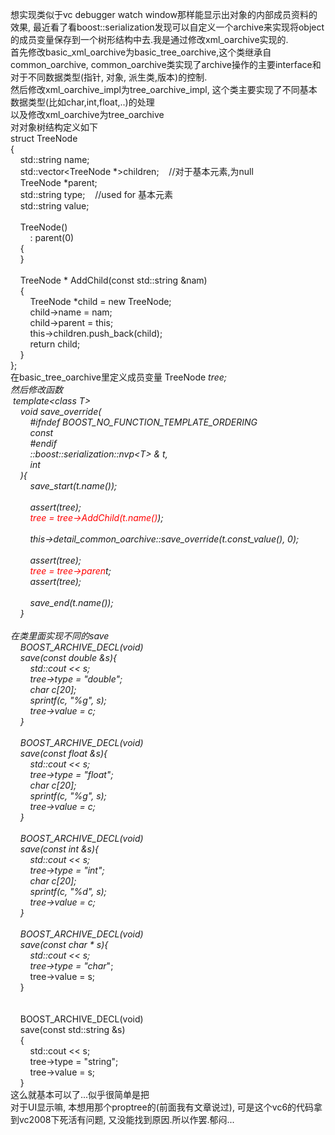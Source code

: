 想实现类似于vc debugger watch window那样能显示出对象的内部成员资料的效果, 最近看了看boost::serialization发现可以自定义一个archive来实现将object的成员变量保存到一个树形结构中去.我是通过修改xml_oarchive实现的.<br />首先修改basic_xml_oarchive为basic_tree_oarchive,这个类继承自common_oarchive, common_oarchive类实现了archive操作的主要interface和对于不同数据类型(指针, 对象, 派生类,版本)的控制. <br />然后修改xml_oarchive_impl为tree_oarchive_impl, 这个类主要实现了不同基本数据类型(比如char,int,float,..)的处理<br />以及修改xml_oarchive为tree_oarchive<br />对对象树结构定义如下<br />struct TreeNode<br />{<br />&nbsp;&nbsp; &nbsp;std::string name;<br />&nbsp;&nbsp; &nbsp;std::vector&lt;TreeNode *&gt;children;&nbsp;&nbsp; &nbsp;//对于基本元素,为null<br />&nbsp;&nbsp; &nbsp;TreeNode *parent;<br />&nbsp;&nbsp; &nbsp;std::string type;&nbsp;&nbsp; &nbsp;//used for 基本元素<br />&nbsp;&nbsp; &nbsp;std::string value;<br /><br />&nbsp;&nbsp; &nbsp;TreeNode()<br />&nbsp;&nbsp; &nbsp;&nbsp;&nbsp; &nbsp;: parent(0)<br />&nbsp;&nbsp; &nbsp;{<br />&nbsp;&nbsp; &nbsp;}<br /><br />&nbsp;&nbsp; &nbsp;TreeNode * AddChild(const std::string &amp;nam)<br />&nbsp;&nbsp; &nbsp;{<br />&nbsp;&nbsp; &nbsp;&nbsp;&nbsp; &nbsp;TreeNode *child = new TreeNode;<br />&nbsp;&nbsp; &nbsp;&nbsp;&nbsp; &nbsp;child-&gt;name = nam;<br />&nbsp;&nbsp; &nbsp;&nbsp;&nbsp; &nbsp;child-&gt;parent = this;<br />&nbsp;&nbsp; &nbsp;&nbsp;&nbsp; &nbsp;this-&gt;children.push_back(child);<br />&nbsp;&nbsp; &nbsp;&nbsp;&nbsp; &nbsp;return child;<br />&nbsp;&nbsp; &nbsp;}<br />};<br />在basic_tree_oarchive里定义成员变量 TreeNode *tree;<br />然后修改函数<br />&nbsp;template&lt;class T&gt;<br />&nbsp;&nbsp;&nbsp; void save_override(<br />&nbsp;&nbsp;&nbsp;&nbsp;&nbsp;&nbsp;&nbsp; #ifndef BOOST_NO_FUNCTION_TEMPLATE_ORDERING<br />&nbsp;&nbsp;&nbsp;&nbsp;&nbsp;&nbsp;&nbsp; const<br />&nbsp;&nbsp;&nbsp;&nbsp;&nbsp;&nbsp;&nbsp; #endif<br />&nbsp;&nbsp;&nbsp;&nbsp;&nbsp;&nbsp;&nbsp; ::boost::serialization::nvp&lt;T&gt; &amp; t, <br />&nbsp;&nbsp;&nbsp;&nbsp;&nbsp;&nbsp;&nbsp; int<br />&nbsp;&nbsp;&nbsp; ){<br />&nbsp;&nbsp;&nbsp;&nbsp;&nbsp;&nbsp;&nbsp; save_start(t.name());<br /><br />&nbsp;&nbsp; &nbsp;&nbsp;&nbsp; &nbsp;assert(tree);<br />&nbsp;&nbsp; &nbsp;&nbsp;&nbsp; &nbsp;<span style="color: red;">tree = tree-&gt;AddChild(t.name()</span>);<br /><br />&nbsp;&nbsp;&nbsp;&nbsp;&nbsp;&nbsp;&nbsp; this-&gt;detail_common_oarchive::save_override(t.const_value(), 0);<br /><br />&nbsp;&nbsp; &nbsp;&nbsp;&nbsp; &nbsp;assert(tree);<br />&nbsp;&nbsp; &nbsp;&nbsp;&nbsp; &nbsp;<span style="color: red;">tree = tree-&gt;paren</span>t;<br />&nbsp;&nbsp; &nbsp;&nbsp;&nbsp; &nbsp;assert(tree);<br /><br />&nbsp;&nbsp;&nbsp;&nbsp;&nbsp;&nbsp;&nbsp; save_end(t.name());<br />&nbsp;&nbsp;&nbsp; }<br /><br />在类里面实现不同的save<br />&nbsp;&nbsp;&nbsp; BOOST_ARCHIVE_DECL(void)<br />&nbsp;&nbsp; &nbsp;save(const double &amp;s){<br />&nbsp;&nbsp; &nbsp;&nbsp;&nbsp; &nbsp;std::cout &lt;&lt; s;<br />&nbsp;&nbsp; &nbsp;&nbsp;&nbsp; &nbsp;tree-&gt;type = "double";<br />&nbsp;&nbsp; &nbsp;&nbsp;&nbsp; &nbsp;char c[20];<br />&nbsp;&nbsp; &nbsp;&nbsp;&nbsp; &nbsp;sprintf(c, "%g", s);<br />&nbsp;&nbsp; &nbsp;&nbsp;&nbsp; &nbsp;tree-&gt;value = c;<br />&nbsp;&nbsp; &nbsp;}<br /><br />&nbsp;&nbsp; &nbsp;BOOST_ARCHIVE_DECL(void)<br />&nbsp;&nbsp; &nbsp;save(const float &amp;s){<br />&nbsp;&nbsp; &nbsp;&nbsp;&nbsp; &nbsp;std::cout &lt;&lt; s;<br />&nbsp;&nbsp; &nbsp;&nbsp;&nbsp; &nbsp;tree-&gt;type = "float";<br />&nbsp;&nbsp; &nbsp;&nbsp;&nbsp; &nbsp;char c[20];<br />&nbsp;&nbsp; &nbsp;&nbsp;&nbsp; &nbsp;sprintf(c, "%g", s);<br />&nbsp;&nbsp; &nbsp;&nbsp;&nbsp; &nbsp;tree-&gt;value = c;<br />&nbsp;&nbsp; &nbsp;}<br /><br />&nbsp;&nbsp; &nbsp;BOOST_ARCHIVE_DECL(void)<br />&nbsp;&nbsp; &nbsp;save(const int &amp;s){<br />&nbsp;&nbsp; &nbsp;&nbsp;&nbsp; &nbsp;std::cout &lt;&lt; s;<br />&nbsp;&nbsp; &nbsp;&nbsp;&nbsp; &nbsp;tree-&gt;type = "int";<br />&nbsp;&nbsp; &nbsp;&nbsp;&nbsp; &nbsp;char c[20];<br />&nbsp;&nbsp; &nbsp;&nbsp;&nbsp; &nbsp;sprintf(c, "%d", s);<br />&nbsp;&nbsp; &nbsp;&nbsp;&nbsp; &nbsp;tree-&gt;value = c;<br />&nbsp;&nbsp; &nbsp;}<br /><br />&nbsp;&nbsp; &nbsp;BOOST_ARCHIVE_DECL(void)<br />&nbsp;&nbsp; &nbsp;save(const char * s){<br />&nbsp;&nbsp; &nbsp;&nbsp;&nbsp; &nbsp;std::cout &lt;&lt; s;<br />&nbsp;&nbsp; &nbsp;&nbsp;&nbsp; &nbsp;tree-&gt;type = "char*";<br />&nbsp;&nbsp; &nbsp;&nbsp;&nbsp; &nbsp;tree-&gt;value = s;<br />&nbsp;&nbsp; &nbsp;}<br /><br />&nbsp; <br />&nbsp;&nbsp;&nbsp; BOOST_ARCHIVE_DECL(void)<br />&nbsp;&nbsp;&nbsp; save(const std::string &amp;s)<br />&nbsp;&nbsp; &nbsp;{<br />&nbsp;&nbsp; &nbsp;&nbsp;&nbsp; &nbsp;std::cout &lt;&lt; s;<br />&nbsp;&nbsp; &nbsp;&nbsp;&nbsp; &nbsp;tree-&gt;type = "string";<br />&nbsp;&nbsp; &nbsp;&nbsp;&nbsp; &nbsp;tree-&gt;value = s;<br />&nbsp;&nbsp; &nbsp;}<br />这么就基本可以了...似乎很简单是把<br />对于UI显示嘛, 本想用那个proptree的(前面我有文章说过), 可是这个vc6的代码拿到vc2008下死活有问题, 又没能找到原因.所以作罢.郁闷...